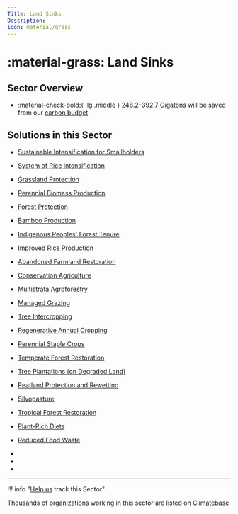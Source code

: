 ```yaml
---
Title: Land Sinks
Description: 
icon: material/grass
---
```


# :material-grass: Land Sinks

## Sector Overview

<div class="grid cards" markdown>

-   :material-check-bold:{ .lg .middle } 248.2–392.7 Gigatons will be saved from our [carbon budget](../glossary/#carbon-budget)

</div>


## Solutions in this Sector

- [Sustainable Intensification for Smallholders](../solution-sustainable-intensification-for-smallholders)

- [System of Rice Intensification](../solution-system-of-rice-intensification)

- [Grassland Protection](../solution-grassland-protection)

- [Perennial Biomass Production](../solution-perennial-biomass-production)

- [Forest Protection](../solution-forest-protection)

- [Bamboo Production](../solution-bamboo-production)

- [Indigenous Peoples' Forest Tenure](../solution-indigenous-peoples-forest-tenure)

- [Improved Rice Production](../solution-improved-rice-production)

- [Abandoned Farmland Restoration](../solution-abandoned-farmland-restoration)

- [Conservation Agriculture](../solution-conservation-agriculture)

- [Multistrata Agroforestry](../solution-multistrata-agroforestry)

- [Managed Grazing](../solution-managed-grazing)

- [Tree Intercropping](../solution-tree-intercropping)

- [Regenerative Annual Cropping](../solution-regenerative-annual-cropping)

- [Perennial Staple Crops](../solution-perennial-staple-crops)

- [Temperate Forest Restoration](../solution-temperate-forest-restoration)

- [Tree Plantations (on Degraded Land)](../solution-tree-plantations-(on-degraded-land))

- [Peatland Protection and Rewetting](../solution-peatland-protection-and-rewetting)

- [Silvopasture](../solution-silvopasture)

- [Tropical Forest Restoration](../solution-tropical-forest-restoration)

- [Plant-Rich Diets](../solution-plant-rich-diets)

- [Reduced Food Waste](../solution-reduced-food-waste)

 -
 -
 -

---

!!! info "[Help us](../../contribute) track this Sector"

Thousands of organizations working in this sector are listed on [Climatebase](https://climatebase.org/organizations)